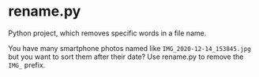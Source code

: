 # rename.py
Python project, which removes specific words in a file name.

You have many smartphone photos named like ``IMG_2020-12-14_153845.jpg`` but you want to sort them after their date? Use rename.py to remove the ``IMG_`` prefix.
